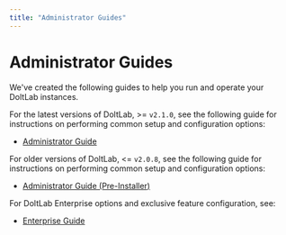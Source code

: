 ```yaml
---
title: "Administrator Guides"
---
```


# Administrator Guides

We've created the following guides to help you run and operate your DoltLab instances.

For the latest versions of DoltLab, >= `v2.1.0`, see the following guide for instructions on performing common setup and configuration options:

- [Administrator Guide](./administrator/administrator.md)

For older versions of DoltLab, <= `v2.0.8`, see the following guide for instructions on performing common setup and configuration options:

- [Administrator Guide (Pre-Installer)](./administrator/pre-installer-administrator-guide.md)

For DoltLab Enterprise options and exclusive feature configuration, see:

- [Enterprise Guide](./administrator/enterprise.md)
